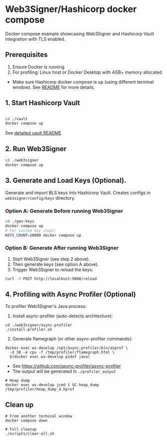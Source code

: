 # Web3Signer/Hashicorp docker compose

Docker compose example showcasing Web3Signer and Hashicorp Vault integration with TLS enabled.

## Prerequisites
1. Ensure Docker is running
2. For profiling: Linux host or Docker Desktop with 4GB+ memory allocated

- Make sure Hashicorp docker compose is up (using different terminal window). See [README](./vault/README.md) for more details.
## 1. Start Hashicorp Vault
```sh

cd ./vault
docker compose up
```
See [detailed vault README](./vault/README.md)

## 2. Run Web3Signer

```sh
cd ./web3signer
docker compose up
```

## 3. Generate and Load Keys (Optional).
Generate and import BLS keys into Hashicorp Vault. Creates configs in `web3signer/config/keys` directory. 

### Option A: Generate Before running Web3Signer

```sh
cd ./gen-keys
docker compose up
# For custom key count:
KEYS_COUNT=10000 docker compose up
```

### Option B: Generate After running Web3Signer
1. Start Web3Signer (see step 2 above).
2. Then generate keys (see option A above).
3. Trigger Web3Signer to reload the keys:
```sh
curl -X POST http://localhost:9000/reload
```

## 4. Profiling with Async Profiler (Optional)
To profiler Web3Signer's Java process:
1. Install async-profiler (auto-detects architecture):
```shell
cd ./web3signer/async-profiler
./install-profiler.sh
```
2. Generate flamegraph (or other async-profiler commands):
```shell
docker exec ws-develop /opt/async-profiler/bin/asprof \
  -d 30 -e cpu -f /tmp/profiler/flamegraph.html \
  $(docker exec ws-develop pidof java)
```
 - See https://github.com/async-profiler/async-profiler
 - The output will be generated in `./profiler_output`
```shell
# Heap dump
docker exec ws-develop jcmd 1 GC.heap_dump /tmp/profiler/heap_dump_4.hprof
```
## Clean up
```shell
# From another terminal window
docker compose down

# Full cleanup
./scripts/clear-all.sh
```
